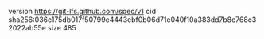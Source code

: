version https://git-lfs.github.com/spec/v1
oid sha256:036c175db017f50799e4443ebf0b06d71e040f10a383dd7b8c768c32022ab55e
size 485
